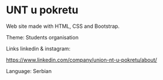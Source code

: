 # UNT u pokretu

Web site made with HTML, CSS and Bootstrap.

Theme: Students organisation

Links linkedin & instagram:

https://www.linkedin.com/company/union-nt-u-pokretu/about/

Language: Serbian
